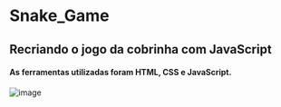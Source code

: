 # Snake_Game

## Recriando o jogo da cobrinha com JavaScript

#### As ferramentas utilizadas foram HTML, CSS e JavaScript.

![image](https://user-images.githubusercontent.com/75373785/102623462-4575b400-4121-11eb-801d-ea0a5b67c4a9.png)
